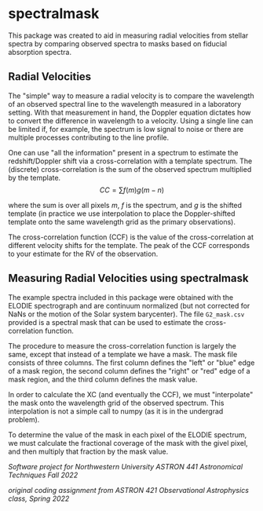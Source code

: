 # spectralmask

This package was created to aid in measuring radial velocities from stellar spectra by comparing observed spectra to masks based on fiducial absorption spectra. 

## Radial Velocities

The "simple" way to measure a radial velocity is to compare the wavelength of an observed spectral line to the wavelength measured in a laboratory setting. With that measurement in hand, the Doppler equation dictates how to convert the difference in wavelength to a velocity. Using a single line can be limited if, for example, the spectrum is low signal to noise or there are multiple processes contributing to the line profile. 

One can use "all the information" present in a spectrum to estimate the redshift/Doppler shift via a cross-correlation with a template spectrum. The (discrete) cross-correlation is the sum of the observed spectrum multiplied by the template. 
$$CC = \sum f(m) g(m - n)$$

where the sum is over all pixels $m$, $f$ is the spectrum, and $g$ is the shifted template (in practice we use interpolation to place the Doppler-shifted template onto the same wavelength grid as the primary observations).

The cross-correlation function (CCF) is the value of the cross-correlation at different velocity shifts for the template. The peak of the CCF corresponds to your estimate for the RV of the observation.

## Measuring Radial Velocities using spectralmask

The example spectra included in this package were obtained with the ELODIE spectrograph and are continuum normalized (but not corrected for NaNs or the motion of the Solar system barycenter). The file `G2_mask.csv` provided is a spectral mask that can be used to estimate the cross-correlation function. 

The procedure to measure the cross-correlation function is largely the same, except that instead of a template we have a mask. The mask file consists of three columns. The first column defines the "left" or "blue" edge of a mask region, the second column defines the "right" or "red" edge of a mask region, and the third column defines the mask value. 

In order to calculate the XC (and eventually the CCF), we must "interpolate" the mask onto the wavelength grid of the observed spectrum. This interpolation is not a simple call to numpy (as it is in the undergrad problem). 

To determine the value of the mask in each pixel of the ELODIE spectrum, we must calculate the fractional coverage of the mask with the givel pixel, and then multiply that fraction by the mask value. 

*Software project for Northwestern University ASTRON 441 Astronomical Techniques Fall 2022*

*original coding assignment from ASTRON 421 Observational Astrophysics class, Spring 2022*
